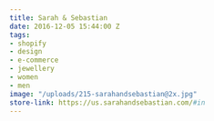 ```yaml
---
title: Sarah & Sebastian
date: 2016-12-05 15:44:00 Z
tags:
- shopify
- design
- e-commerce
- jewellery
- women
- men
image: "/uploads/215-sarahandsebastian@2x.jpg"
store-link: https://us.sarahandsebastian.com/#in
---
```


